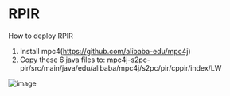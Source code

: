 # RPIR
How to deploy RPIR
1. Install mpc4(https://github.com/alibaba-edu/mpc4j)
2. Copy these 6 java files to: mpc4j-s2pc-pir/src/main/java/edu/alibaba/mpc4j/s2pc/pir/cppir/index/LW
 
![image]([url](https://github.com/TAN-OpenLab/RPIR/blob/master/figures/fig1.png)) 
